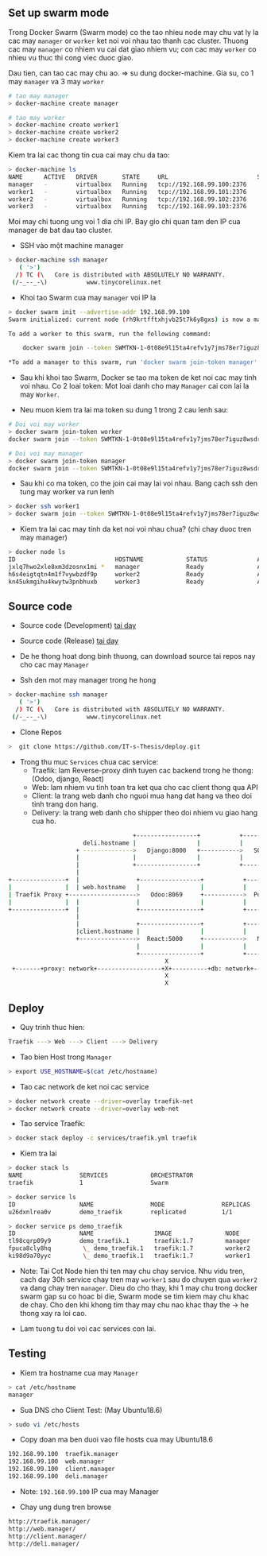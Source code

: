 
## Set up swarm mode

Trong Docker Swarm (Swarm mode) co the tao nhieu node may chu vat ly la cac may `manager` or `worker` ket noi voi nhau tao thanh cac cluster. Thuong cac may `manager` co nhiem vu cai dat giao nhiem vu; con cac may `worker` co nhieu vu thuc thi cong viec duoc giao.

Dau tien, can tao cac may chu ao. => su dung docker-machine.
Gia su, co 1 may `manager` va 3 may `worker`
```bash
# tao may manager
> docker-machine create manager

# tao may worker
> docker-machine create worker1
> docker-machine create worker2
> docker-machine create worker3
```
Kiem tra lai cac thong tin cua cai may chu da tao:
```bash
> docker-machine ls
NAME      ACTIVE   DRIVER       STATE     URL                         SWARM   DOCKER     ERRORS
manager   -        virtualbox   Running   tcp://192.168.99.100:2376           v18.09.0   
worker1   -        virtualbox   Running   tcp://192.168.99.101:2376           v18.09.0   
worker2   -        virtualbox   Running   tcp://192.168.99.102:2376           v18.09.0   
worker3   -        virtualbox   Running   tcp://192.168.99.103:2376           v18.09.0   
```

Moi may chi tuong ung voi 1 dia chi IP. Bay gio chi quan tam den IP cua manager de bat dau tao cluster.

* SSH vào một machine manager

```bash
> docker-machine ssh manager
   ( '>')
  /) TC (\   Core is distributed with ABSOLUTELY NO WARRANTY.
 (/-_--_-\)           www.tinycorelinux.net


```

* Khoi tao Swarm cua may `manager` voi IP la 

```bash
> docker swarm init --advertise-addr 192.168.99.100
Swarm initialized: current node (rh9krtfftxhjvb25t7k6y8gxs) is now a manager.

To add a worker to this swarm, run the following command:

    docker swarm join --token SWMTKN-1-0t08e9l15ta4refv1y7jms78er7iguz8wsdrdjunkitylh5wrf-63zl0jxp7retpn7ov6sequk3e 192.168.99.100:2377

*To add a manager to this swarm, run 'docker swarm join-token manager' and follow the instructions.*
```

* Sau khi khoi tao Swarm, Docker se tao ma token de ket noi cac may tinh voi nhau. Co 2 loai token: Mot loai danh cho may `Manager` cai con lai la may `Worker`.

* Neu muon kiem tra lai ma token su dung 1 trong 2 cau lenh sau:
```bash
# Doi voi may worker
> docker swarm join-token worker
docker swarm join --token SWMTKN-1-0t08e9l15ta4refv1y7jms78er7iguz8wsdrdjunkitylh5wrf-63zl0jxp7retpn7ov6sequk3e 192.168.99.100:2377
```

```bash
# Doi voi may manager  
> docker swarm join-token manager
docker swarm join --token SWMTKN-1-0t08e9l15ta4refv1y7jms78er7iguz8wsdrdjunkitylh5wrf-71idqhdh53pmw66xzk86iqz49 192.168.99.100:2377
```

* Sau khi co ma token, co the join cai may lai voi nhau. Bang cach ssh den tung may worker va run lenh 

```bash
> docker ssh worker1
> docker swarm join --token SWMTKN-1-0t08e9l15ta4refv1y7jms78er7iguz8wsdrdjunkitylh5wrf-63zl0jxp7retpn7ov6sequk3e 192.168.99.100:2377
```

* Kiem tra lai cac may tinh da ket noi voi nhau chua? (chi chay duoc tren may manager)
```bash
> docker node ls
ID                            HOSTNAME            STATUS              AVAILABILITY        MANAGER STATUS      ENGINE VERSION
jxlq7hwo2xle8xm3dzosnx1mi *   manager             Ready               Active              Leader              19.03.4
h6s4eigtqtn4m1f7vywbzdf9p     worker2             Ready               Active                                  18.09.9
kn45ukmgihu4kwytw3pnbhuxb     worker3             Ready               Active                                  18.09.9

```

## Source code
* Source code (Development) [tai day](https://github.com/IT-s-Thesis/main)
* Source code (Release) [tai day](https://github.com/IT-s-Thesis/deploy)

* De he thong hoat dong binh thuong, can download source tai repos nay cho cac may `Manager`
* Ssh den mot may manager trong he hong
```bash
> docker-machine ssh manager
   ( '>')
  /) TC (\   Core is distributed with ABSOLUTELY NO WARRANTY.
 (/-_--_-\)           www.tinycorelinux.net

```
* Clone Repos
```bash
>  git clone https://github.com/IT-s-Thesis/deploy.git
```

* Trong thu muc `Services` chua cac service:
    - Traefik: lam Reverse-proxy dinh tuyen cac backend trong he thong: (Odoo, django, React)
    - Web: lam nhiem vu tinh toan tra ket qua cho cac client thong qua API
    - Client: la trang web danh cho nguoi mua hang dat hang va theo doi tinh trang don hang.
    - Delivery: la trang web danh cho shipper theo doi nhiem vu giao hang cua ho.

```bash
                                   +-----------------+           +-------------+
                     deli.hostname |                 |           |             |
                   + -------------->   Django:8000   +----------->   SQLite    |
                   |               |                 |           |             |
                   |               +-----------------+           +-------------+
                   |
+---------------+  |                +-----------------+           +-------------+
|               |  | web.hostname   |                 |           |             |
| Traefik Proxy +------------------->   Odoo:8069     +----------->  PostgreSQL |
|               |  |                |                 |           |             |
+---------------+  |                +-----------------+           +-------------+
                   |
                   |                +-----------------+           +-------------+
                   |client.hostname |                 |           |             |
                   +---------------->  React:5000     +----------->   MongoDB   |
                                    |                 |           |             |
                                    +-----------------+           +-------------+
                                            X
 +-------+proxy: network+------------------+X+----------+db: network+-----------+
                                            X
                                            X
```

## Deploy
* Quy trinh thuc hien:
```bash
Traefik ---> Web ---> Client ---> Delivery
```

* Tao bien Host trong `Manager`
```bash
> export USE_HOSTNAME=$(cat /etc/hostname) 
```

* Tao cac network de ket noi cac service
```bash
> docker network create --driver=overlay traefik-net
> docker network create --driver=overlay web-net
```

* Tao service Traefik:
```bash
> docker stack deploy -c services/traefik.yml traefik
```

* Kiem tra lai
```bash
> docker stack ls
NAME                SERVICES            ORCHESTRATOR
traefik             1                   Swarm

> docker service ls
ID                  NAME                MODE                REPLICAS            IMAGE                   PORTS
u26dxnlrea0v        demo_traefik        replicated          1/1                 traefik:1.7             *:80->80/tcp, *:443->443/tcp

> docker service ps demo_traefik
ID                  NAME                 IMAGE               NODE                DESIRED STATE       CURRENT STATE           ERROR                              PORTS
tl98cqrp09y9        demo_traefik.1       traefik:1.7         manager             Running             Running 19 hours ago                                       
fpuca8cly8hq         \_ demo_traefik.1   traefik:1.7         worker2             Shutdown            Shutdown 29 hours ago                                      
ki98d9a70yyc         \_ demo_traefik.1   traefik:1.7         worker1             Shutdown            Shutdown 30 hours ago 
```
* Note: Tai Cot Node hien thi ten may chu chay service. Nhu vidu tren, cach day 30h service chay tren may `worker1` sau do chuyen qua `worker2` va dang chay tren `manager`. Dieu do cho thay, khi 1 may chu trong docker swarm gap su co hoac bi die, Swarm mode se tim kiem may chu khac de chay. Cho den khi khong tim thay may chu nao khac thay the -> he thong xay ra loi cao.


* Lam tuong tu doi voi cac services con lai.

## Testing

* Kiem tra hostname cua may `Manager`
```bash
> cat /etc/hostname
manager
```


* Sua DNS cho Client Test: (May Ubuntu18.6)
```bash
> sudo vi /etc/hosts
```
* Copy doan ma ben duoi vao file hosts cua may Ubuntu18.6
```bash
192.168.99.100  traefik.manager
192.168.99.100  web.manager
192.168.99.100  client.manager
192.168.99.100  deli.manager
```
* Note: `192.168.99.100` IP cua may Manager

* Chay ung dung tren browse
```bash
http://traefik.manager/
http://web.manager/
http://client.manager/
http://deli.manager/
```
